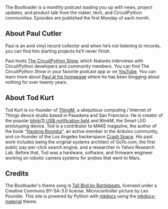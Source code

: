 The Bootloader is a monthly podcast loading you up with news, project updates, and product talk from the maker, tech, and CircuitPython communities.  Episodes are published the first Monday of each month.

## About Paul Cutler
Paul is an avid vinyl record collector and when he’s not listening to records, you can find him starting projects he’ll never finish.

Paul hosts [The CircuitPython Show](https://www.circuitpythonshow/@circuitpythonshow), which features interviews with CircuitPython developers and community members. You can find The CircuitPython Show in your favorite podcast app or on [YouTube](https://youtube.com/@circuitpythonshow). You can learn more about [Paul at his homepage](https://paulcutler.org) where he has been blogging about nothing for over twenty years.

## About Tod Kurt
Tod Kurt is co-founder of [ThingM](https://thingm.com/), a ubiquitous computing / Internet of Things device studio based in Pasadena and San Francisco. He is creator of the popular [blink(1) USB notification light](https://blink1.thingm.com/) and BlinkM, the Smart LED prototyping device. Tod is a contributor to MAKE magazine, the author of the book “[Hacking Roomba](https://hackingroomba.com/)”, an active member in the Arduino community, and co-founder of the Los Angeles hackerspace [Crash Space](https://blog.crashspace.org). His past work includes being the original systems architect of GoTo.com, the first public pay-per-click search engine, and a researcher in Yahoo Research Lab. Before that, Tod was a hardware, software, and firmware engineer working on robotic camera systems for probes that went to Mars.

## Credits
The Bootloader's theme song is [Tall Bird by Bartlebeats](https://bartlebeats.bandcamp.com/album/frequency), licensed under a Creative Commons BY-SA-3.0 license.  Microcontroller picture by Les Pounder. This site is powered by Python with [mkdocs](https://www.mkdocs.org) using the [mkdocs-material](https://squidfunk.github.io/mkdocs-material/) theme.
